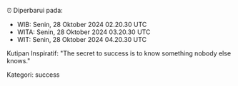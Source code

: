 ⏰ Diperbarui pada:
- WIB: Senin, 28 Oktober 2024 02.20.30 UTC
- WITA: Senin, 28 Oktober 2024 03.20.30 UTC
- WIT: Senin, 28 Oktober 2024 04.20.30 UTC

Kutipan Inspiratif:
"The secret to success is to know something nobody else knows."


Kategori: success

